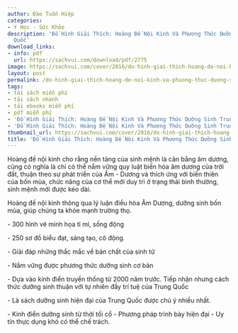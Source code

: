 ```yaml
---
author: Đào Tuấn Hiệp
categories:
- Y Học - Sức Khỏe
description: 'Đồ Hình Giải Thích: Hoàng Đế Nội Kinh Và Phương Thức Dưỡng Sinh Trung
  Quốc'
download_links:
- info: pdf
  url: https://sachvui.com/download/pdf/2775
image: https://sachvui.com/cover/2016/do-hinh-giai-thich-hoang-de-noi-kinh-va-phuong-thuc-duong-sinh-trung-quoc.jpg
layout: post
permalink: /do-hinh-giai-thich-hoang-de-noi-kinh-va-phuong-thuc-duong-sinh-trung-quoc.html
tags:
- tải sách miễn phí
- tải sách nhanh
- tải ebooks miễn phí
- pdf miễn phí
- 'Đồ Hình Giải Thích: Hoàng Đế Nội Kinh Và Phương Thức Dưỡng Sinh Trung Quốc ebook'
- 'Đồ Hình Giải Thích: Hoàng Đế Nội Kinh Và Phương Thức Dưỡng Sinh Trung Quốc pdf'
thumbnail_url: https://sachvui.com/cover/2016/do-hinh-giai-thich-hoang-de-noi-kinh-va-phuong-thuc-duong-sinh-trung-quoc.jpg
title: 'Đồ Hình Giải Thích: Hoàng Đế Nội Kinh Và Phương Thức Dưỡng Sinh Trung Quốc'
---
```


 <div class="item-desc text-justify"> <p>Hoàng đế nội kinh cho rằng nền tảng của sinh mệnh là cân bằng âm dương, cũng có nghĩa là chỉ có thể nắm vững quy luật biến hóa âm dương của trời đất, thuận theo sự phát triển của Âm - Dương và thích ứng với biến thiên của bốn mùa, chức năng của cơ thể mới duy trì ở trạng thái bình thường, sinh mệnh mới được kéo dài.</p><p>Hoàng đế nội kinh thông qua lý luận điều hòa Âm Dương, dưỡng sinh bốn mùa, giúp chúng ta khỏe mạnh trường thọ.</p><p>- 300 hình vẽ minh họa tỉ mỉ, sống động</p><p>- 250 sơ đồ biểu đạt, sáng tạo, cô động.</p><p>- Giải đáp những thắc mắc về bản chất của sinh tử</p><p>- Nắm vững được phương thức dưỡng sinh cơ bản</p><p>- Dựa vào kinh điển truyền thống từ 2000 năm trước. Tiếp nhận nhưng cách thức dưỡng sinh thuận với tự nhiên đầy trí tuệ của Trung Quốc</p><p>- Là sách dưỡng sinh hiện đại của Trung Quốc được chú ý nhiều nhất.</p><p>- Kinh điển dưỡng sinh từ thời tối cổ - Phương pháp trình bày hiện đại - Uy tín thực dụng khó có thể chế trách.</p> </div>